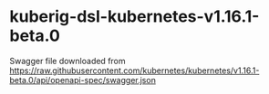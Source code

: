 # kuberig-dsl-kubernetes-v1.16.1-beta.0

Swagger file downloaded from https://raw.githubusercontent.com/kubernetes/kubernetes/v1.16.1-beta.0/api/openapi-spec/swagger.json
